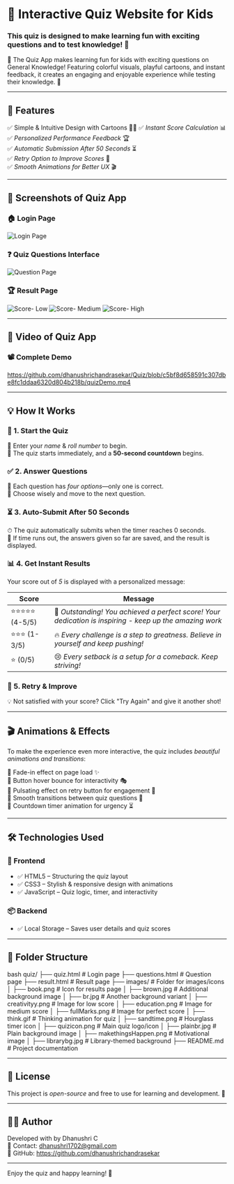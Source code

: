 # 🎯 Interactive Quiz Website for Kids

### This quiz is designed to make learning fun with exciting questions and to test knowledge! 🌟
🚀 The Quiz App makes learning fun for kids with exciting questions on General Knowledge! Featuring colorful visuals, playful cartoons, and instant feedback, it creates an engaging and enjoyable experience while testing their knowledge. 🌟

---

## 🔹 Features  
✅ Simple & Intuitive Design with Cartoons 🎨🐰
✅ *Instant Score Calculation* 📊  
✅ *Personalized Performance Feedback* 🏆  
✅ *Automatic Submission After 50 Seconds* ⏳  
✅ *Retry Option to Improve Scores* 🔄  
✅ *Smooth Animations for Better UX* 🎬  

---

## 📸 Screenshots of Quiz App

### 🏠 Login Page  
![Login Page](https://raw.githubusercontent.com/dhanushrichandrasekar/Quiz/main/loginPage.png)

### ❓ Quiz Questions Interface
![Question Page ](https://github.com/dhanushrichandrasekar/Quiz/blob/8bc54a77482483b72a4547ee38196844b5c53973/questionPage.png)

### 🏆 Result Page  
![Score- Low](https://github.com/dhanushrichandrasekar/Quiz/blob/689471f8d024176daf406c22ea2cc1081a98b751/makethingsHappen.png)
![Score- Medium](https://github.com/dhanushrichandrasekar/Quiz/blob/42fe9f7871f3ad7af9b10a0006ab6ffd1c2d8ddf/tryHard.png)
![Score- High](https://github.com/dhanushrichandrasekar/Quiz/blob/919907f6a766bd793a1dc2dcbba8874789f44500/fullMarks.png)

---

## 📸 Video of Quiz App

### 📽️ Complete Demo
https://github.com/dhanushrichandrasekar/Quiz/blob/c5bf8d658591c307dbe8fc1ddaa6320d804b218b/quizDemo.mp4

---

## 💡 How It Works  

### 🏁 1. Start the Quiz  
🔹 Enter your *name* & *roll number* to begin.  
🔹 The quiz starts immediately, and a **50-second countdown** begins.  

### ✅ 2. Answer Questions  
🎯 Each question has *four options*—only one is correct.  
📝 Choose wisely and move to the next question.  

### ⏳ 3. Auto-Submit After 50 Seconds  
⏱ The quiz automatically submits when the timer reaches 0 seconds.  
📢 If time runs out, the answers given so far are saved, and the result is displayed.  

### 📊 4. Get Instant Results  
Your score out of *5* is displayed with a personalized message:

| Score | Message |
|-------|---------|
| ⭐⭐⭐⭐⭐ (4-5/5) | 🎉 *Outstanding! You achieved a perfect score! Your dedication is inspiring - keep up the amazing work* |
| ⭐⭐⭐ (1-3/5) | 🔥 *Every challenge is a step to greatness. Believe in yourself and keep pushing!* |
| ⭐ (0/5) | 😢 *Every setback is a setup for a comeback. Keep striving!* |

### 🔄 5. Retry & Improve  
💡 Not satisfied with your score? Click "Try Again" and give it another shot!  

---

## 🎬 Animations & Effects  
To make the experience even more interactive, the quiz includes *beautiful animations and transitions*:  

🔹 Fade-in effect on page load ✨  
🔹 Button hover bounce for interactivity 🎭  
🔹 Pulsating effect on retry button for engagement 🔄  
🔹 Smooth transitions between quiz questions 🔁  
🔹 Countdown timer animation for urgency ⏳  

---

## 🛠 Technologies Used  

### 🎨 Frontend  
- ✅ HTML5 – Structuring the quiz layout  
- ✅ CSS3 – Stylish & responsive design with animations  
- ✅ JavaScript – Quiz logic, timer, and interactivity  

### 📦 Backend  
- ✅ Local Storage – Saves user details and quiz scores  

---

## 📂 Folder Structure  

bash
quiz/
├── quiz.html          # Login page
├── questions.html     # Question page
├── result.html        # Result page
├── images/            # Folder for images/icons
│   ├── book.png           # Icon for results page
│   ├── brown.jpg          # Additional background image
│   ├── br.jpg             # Another background variant
│   ├── creativityy.png    # Image for low score
│   ├── education.png      # Image for medium score
│   ├── fullMarks.png      # Image for perfect score
│   ├── think.gif          # Thinking animation for quiz
│   ├── sandtime.png       # Hourglass timer icon
│   ├── quizicon.png       # Main quiz logo/icon
│   ├── plainbr.jpg        # Plain background image
│   ├── makethingsHappen.png # Motivational image
│   ├── librarybg.jpg      # Library-themed background
├── README.md          # Project documentation


---

## 📜 License  
This project is *open-source* and free to use for learning and development. 🚀  

---

## 👨‍💻 Author  
Developed with by Dhanushri C  
📧 Contact: dhanushri1702@gmail.com  
📌 GitHub: https://github.com/dhanushrichandrasekar

---

Enjoy the quiz and happy learning! 🎉

